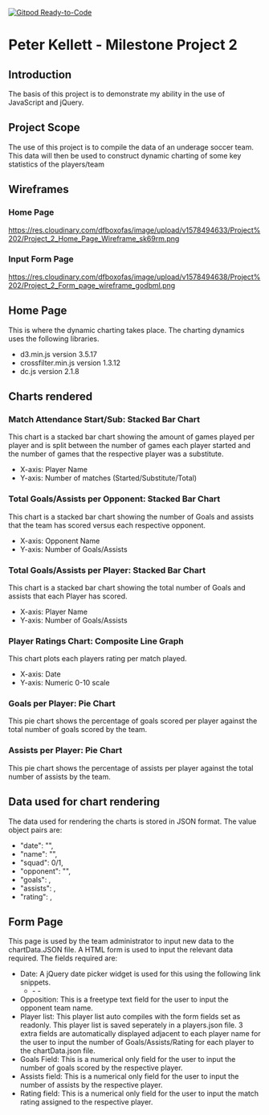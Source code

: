 [![Gitpod Ready-to-Code](https://img.shields.io/badge/Gitpod-Ready--to--Code-blue?logo=gitpod)](https://gitpod.io/#https://github.com/PeterKellett/project-2) 

# Peter Kellett - Milestone Project 2

## Introduction
The basis of this project is to demonstrate my ability in the use of JavaScript and jQuery.

## Project Scope
The use of this project is to compile the data of an underage soccer team. This data will then be used to construct dynamic charting of some key statistics of the players/team

## Wireframes
### Home Page
https://res.cloudinary.com/dfboxofas/image/upload/v1578494633/Project%202/Project_2_Home_Page_Wireframe_sk69rm.png
### Input Form Page
https://res.cloudinary.com/dfboxofas/image/upload/v1578494638/Project%202/Project_2_Form_page_wireframe_godbml.png

## Home Page
This is where the dynamic charting takes place. The charting dynamics uses the following libraries.
- d3.min.js version 3.5.17
- crossfilter.min.js version 1.3.12
- dc.js version 2.1.8

## Charts rendered
### Match Attendance Start/Sub: Stacked Bar Chart
This chart is a stacked bar chart showing the amount of games played per player and is split between the number of games each player started and the number of games that the respective player was a substitute. 
- X-axis: Player Name
- Y-axis: Number of matches (Started/Substitute/Total)

### Total Goals/Assists per Opponent: Stacked Bar Chart
This chart is a stacked bar chart showing the number of Goals and assists that the team has scored versus each respective opponent.
- X-axis: Opponent Name
- Y-axis: Number of Goals/Assists

### Total Goals/Assists per Player: Stacked Bar Chart
This chart is a stacked bar chart showing the total number of Goals and assists that each Player has scored.
- X-axis: Player Name
- Y-axis: Number of Goals/Assists

### Player Ratings Chart: Composite Line Graph
This chart plots each players rating per match played.
- X-axis: Date
- Y-axis: Numeric 0-10 scale

### Goals per Player: Pie Chart
This pie chart shows the percentage of goals scored per player against the total number of goals scored by the team.

### Assists per Player: Pie Chart
This pie chart shows the percentage of assists per player against the total number of assists by the team.

## Data used for chart rendering
The data used for rendering the charts is stored in JSON format. The value object pairs are:
- "date": "", 
- "name": "", 
- "squad": 0/1, 
- "opponent": "", 
- "goals": , 
- "assists": , 
- "rating": ,


## Form Page
This page is used by the team administrator to input new data to the chartData.JSON file. A HTML form is used to input the relevant data required.
The fields required are:
- Date: A jQuery date picker widget is used for this using the following link snippets.
  - <link rel="stylesheet" href="//code.jquery.com/ui/1.12.1/themes/base/jquery-ui.css">
	- <script src="https://code.jquery.com/jquery-1.12.4.js"></script>
	- <script src="https://code.jquery.com/ui/1.12.1/jquery-ui.js"></script>
- Opposition: This is a freetype text field for the user to input the opponent team name.
- Player list: This player list auto compiles with the form fields set as readonly. This player list is saved seperately in a players.json file. 3 extra fields are automatically displayed adjacent to each player name for the user to input the number of Goals/Assists/Rating for each player to the chartData.json file.
- Goals Field: This is a numerical only field for the user to input the number of goals scored by the respective player.
- Assists field: This is a numerical only field for the user to input the number of assists by the respective player.
- Rating field: This is a numerical only field for the user to input the match rating assigned to the respective player.
